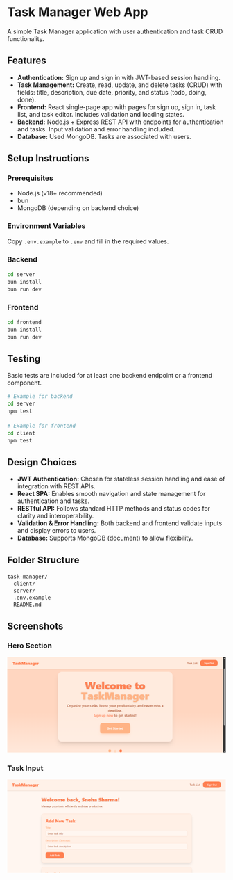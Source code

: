# Task Manager Web App

A simple Task Manager application with user authentication and task CRUD functionality.

## Features

- **Authentication:** Sign up and sign in with JWT-based session handling.
- **Task Management:** Create, read, update, and delete tasks (CRUD) with fields: title, description, due date, priority, and status (todo, doing, done).
- **Frontend:** React single-page app with pages for sign up, sign in, task list, and task editor. Includes validation and loading states.
- **Backend:** Node.js + Express REST API with endpoints for authentication and tasks. Input validation and error handling included.
- **Database:** Used MongoDB. Tasks are associated with users.

## Setup Instructions

### Prerequisites

- Node.js (v18+ recommended)
- bun
- MongoDB (depending on backend choice)

### Environment Variables

Copy `.env.example` to `.env` and fill in the required values.

### Backend

```bash
cd server
bun install
bun run dev
```

### Frontend

```bash
cd frontend
bun install
bun run dev
```

## Testing

Basic tests are included for at least one backend endpoint or a frontend component.

```bash
# Example for backend
cd server
npm test

# Example for frontend
cd client
npm test
```

## Design Choices

- **JWT Authentication:** Chosen for stateless session handling and ease of integration with REST APIs.
- **React SPA:** Enables smooth navigation and state management for authentication and tasks.
- **RESTful API:** Follows standard HTTP methods and status codes for clarity and interoperability.
- **Validation & Error Handling:** Both backend and frontend validate inputs and display errors to users.
- **Database:** Supports MongoDB (document) to allow flexibility.

## Folder Structure

```
task-manager/
  client/
  server/
  .env.example
  README.md
```

## Screenshots

### Hero Section

![Hero Section](./screenshots/HeroSection.png)

### Task Input

![Task Input](./screenshots/TaskInput.png)
